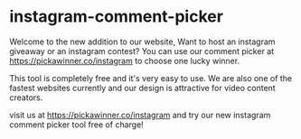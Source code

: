 # instagram-comment-picker
Welcome to the new addition to our website, Want to host an instagram giveaway or an instagram contest? You can use our comment picker at https://pickawinner.co/instagram to choose one lucky winner. 

This tool is completely free and it's very easy to use. We are also one of the fastest websites currently and our design is attractive for video content creators. 

visit us at https://pickawinner.co/instagram and try our new instagram comment picker tool free of charge! 
